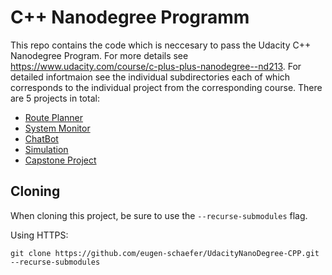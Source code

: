 # C++ Nanodegree Programm
This repo contains the code which is neccesary to pass the Udacity C++ Nanodegree Program. For more details see https://www.udacity.com/course/c-plus-plus-nanodegree--nd213. For detailed infortmaion see the individual subdirectories each of which corresponds to the individual project from the corresponding course. There are 5 projects in total:

 * [Route Planner](https://github.com/eugen-schaefer/UdacityNanoDegree-CPP/tree/master/RoutePlanner)
 * [System Monitor](https://github.com/eugen-schaefer/UdacityNanoDegree-CPP/tree/master/SystemMonitor)
 * [ChatBot](https://github.com/eugen-schaefer/UdacityNanoDegree-CPP/tree/master/ChatBot)
 * [Simulation](https://github.com/eugen-schaefer/UdacityNanoDegree-CPP/tree/master/ConcurrentTrafficSimulation)
 * [Capstone Project](https://github.com/eugen-schaefer/Tetris)

## Cloning

When cloning this project, be sure to use the `--recurse-submodules` flag. 

Using HTTPS:
```
git clone https://github.com/eugen-schaefer/UdacityNanoDegree-CPP.git --recurse-submodules
```
